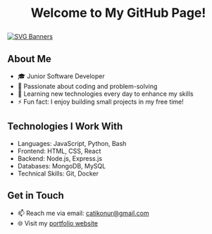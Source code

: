 # <p align="center">Welcome to My GitHub Page!</p>

[![SVG Banners](https://svg-banners.vercel.app/api?type=typeWriter&text1=Onur%20Çatık%20👨‍💻&width=400&height=100)](https://github.com/Akshay090/svg-banners)



## About Me

- 🎓 Junior Software Developer
- 💼 Passionate about coding and problem-solving
- 🌱 Learning new technologies every day to enhance my skills
- ⚡ Fun fact: I enjoy building small projects in my free time!

## Technologies I Work With

- Languages: JavaScript, Python, Bash
- Frontend: HTML, CSS, React
- Backend: Node.js, Express.js
- Databases: MongoDB, MySQL
- Technical Skills: Git, Docker

## Get in Touch

- 📫 Reach me via email: <catikonur@gmail.com>
- 🌐 Visit my [portfolio website](https://onurcatik.github.io/)
